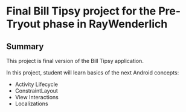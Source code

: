 # Final Bill Tipsy project for the Pre-Tryout phase in RayWenderlich

## Summary

This project is final version of the Bill Tipsy application.

In this project, student will learn basics of the next Android concepts:

- Activity Lifecycle
- ConstraintLayout
- View Interactions
- Localizations

